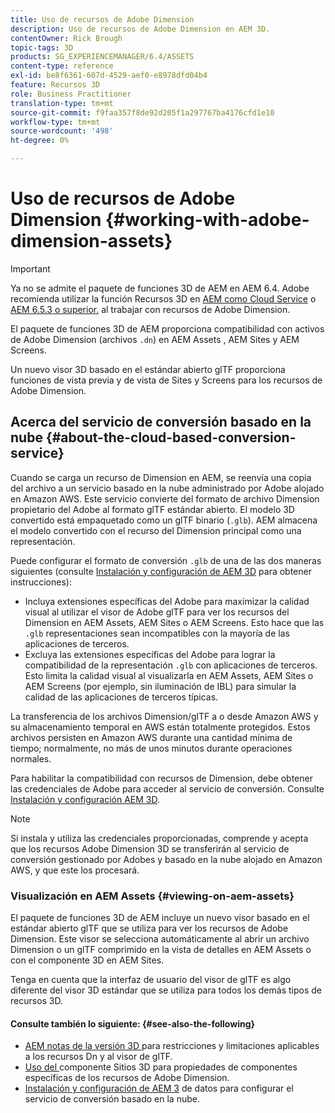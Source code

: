 ```yaml
---
title: Uso de recursos de Adobe Dimension
description: Uso de recursos de Adobe Dimension en AEM 3D.
contentOwner: Rick Brough
topic-tags: 3D
products: SG_EXPERIENCEMANAGER/6.4/ASSETS
content-type: reference
exl-id: be8f6361-607d-4529-aef0-e8978dfd04b4
feature: Recursos 3D
role: Business Practitioner
translation-type: tm+mt
source-git-commit: f9faa357f8de92d205f1a297767ba4176cfd1e10
workflow-type: tm+mt
source-wordcount: '498'
ht-degree: 0%

---
```


# Uso de recursos de Adobe Dimension {#working-with-adobe-dimension-assets}

>[!IMPORTANT]
>
>Ya no se admite el paquete de funciones 3D de AEM en AEM 6.4. Adobe recomienda utilizar la función Recursos 3D en [AEM como Cloud Service](https://experienceleague.adobe.com/docs/experience-manager-cloud-service/assets/dynamicmedia/assets-3d.html#dynamicmedia) o [AEM 6.5.3 o superior.](https://experienceleague.adobe.com/docs/experience-manager-65/assets/dynamic/assets-3d.html#dynamic) al trabajar con recursos de Adobe Dimension.

El paquete de funciones 3D de AEM proporciona compatibilidad con activos de Adobe Dimension (archivos `.dn`) en AEM Assets , AEM Sites y AEM Screens.

Un nuevo visor 3D basado en el estándar abierto glTF proporciona funciones de vista previa y de vista de Sites y Screens para los recursos de Adobe Dimension.

## Acerca del servicio de conversión basado en la nube {#about-the-cloud-based-conversion-service}

Cuando se carga un recurso de Dimension en AEM, se reenvía una copia del archivo a un servicio basado en la nube administrado por Adobe alojado en Amazon AWS. Este servicio convierte del formato de archivo Dimension propietario del Adobe al formato glTF estándar abierto. El modelo 3D convertido está empaquetado como un glTF binario (`.glb`). AEM almacena el modelo convertido con el recurso del Dimension principal como una representación.

Puede configurar el formato de conversión `.glb` de una de las dos maneras siguientes (consulte [Instalación y configuración de AEM 3D](install-config-3d.md) para obtener instrucciones):

* Incluya extensiones específicas del Adobe para maximizar la calidad visual al utilizar el visor de Adobe glTF para ver los recursos del Dimension en AEM Assets, AEM Sites o AEM Screens. Esto hace que las `.glb` representaciones sean incompatibles con la mayoría de las aplicaciones de terceros.
* Excluya las extensiones específicas del Adobe para lograr la compatibilidad de la representación `.glb` con aplicaciones de terceros. Esto limita la calidad visual al visualizarla en AEM Assets, AEM Sites o AEM Screens (por ejemplo, sin iluminación de IBL) para simular la calidad de las aplicaciones de terceros típicas.

La transferencia de los archivos Dimension/glTF a o desde Amazon AWS y su almacenamiento temporal en AWS están totalmente protegidos. Estos archivos persisten en Amazon AWS durante una cantidad mínima de tiempo; normalmente, no más de unos minutos durante operaciones normales.

Para habilitar la compatibilidad con recursos de Dimension, debe obtener las credenciales de Adobe para acceder al servicio de conversión. Consulte [Instalación y configuración AEM 3D](install-config-3d.md).

>[!NOTE]
>
>Si instala y utiliza las credenciales proporcionadas, comprende y acepta que los recursos Adobe Dimension 3D se transferirán al servicio de conversión gestionado por Adobes y basado en la nube alojado en Amazon AWS, y que este los procesará.

### Visualización en AEM Assets {#viewing-on-aem-assets}

El paquete de funciones 3D de AEM incluye un nuevo visor basado en el estándar abierto glTF que se utiliza para ver los recursos de Adobe Dimension. Este visor se selecciona automáticamente al abrir un archivo Dimension o un glTF comprimido en la vista de detalles en AEM Assets o con el componente 3D en AEM Sites.

Tenga en cuenta que la interfaz de usuario del visor de glTF es algo diferente del visor 3D estándar que se utiliza para todos los demás tipos de recursos 3D.

#### Consulte también lo siguiente: {#see-also-the-following}

* [AEM notas de la versión 3D ](/help/release-notes/aem3d-release-notes.md) para restricciones y limitaciones aplicables a los recursos Dn y al visor de glTF.
* [Uso del ](using-the-3d-sites-component.md) componente Sitios 3D para propiedades de componentes específicas de los recursos de Adobe Dimension.
* [Instalación y configuración de AEM 3](install-config-3d.md) de datos para configurar el servicio de conversión basado en la nube.
